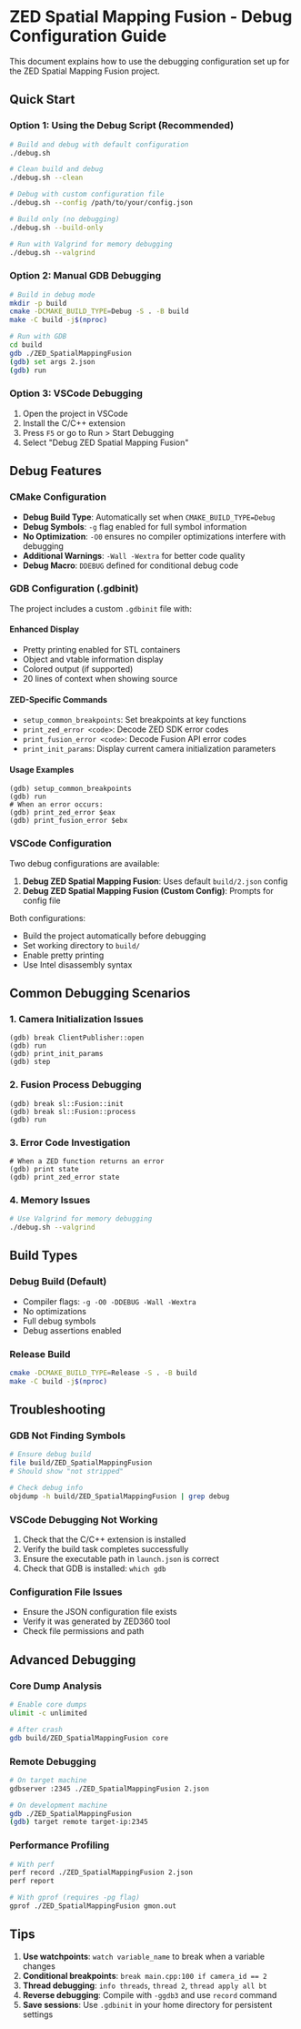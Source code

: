# ZED Spatial Mapping Fusion - Debug Configuration Guide

This document explains how to use the debugging configuration set up for the ZED Spatial Mapping Fusion project.

## Quick Start

### Option 1: Using the Debug Script (Recommended)
```bash
# Build and debug with default configuration
./debug.sh

# Clean build and debug
./debug.sh --clean

# Debug with custom configuration file
./debug.sh --config /path/to/your/config.json

# Build only (no debugging)
./debug.sh --build-only

# Run with Valgrind for memory debugging
./debug.sh --valgrind
```

### Option 2: Manual GDB Debugging
```bash
# Build in debug mode
mkdir -p build
cmake -DCMAKE_BUILD_TYPE=Debug -S . -B build
make -C build -j$(nproc)

# Run with GDB
cd build
gdb ./ZED_SpatialMappingFusion
(gdb) set args 2.json
(gdb) run
```

### Option 3: VSCode Debugging
1. Open the project in VSCode
2. Install the C/C++ extension
3. Press `F5` or go to Run > Start Debugging
4. Select "Debug ZED Spatial Mapping Fusion"

## Debug Features

### CMake Configuration
- **Debug Build Type**: Automatically set when `CMAKE_BUILD_TYPE=Debug`
- **Debug Symbols**: `-g` flag enabled for full symbol information
- **No Optimization**: `-O0` ensures no compiler optimizations interfere with debugging
- **Additional Warnings**: `-Wall -Wextra` for better code quality
- **Debug Macro**: `DDEBUG` defined for conditional debug code

### GDB Configuration (.gdbinit)
The project includes a custom `.gdbinit` file with:

#### Enhanced Display
- Pretty printing enabled for STL containers
- Object and vtable information display
- Colored output (if supported)
- 20 lines of context when showing source

#### ZED-Specific Commands
- `setup_common_breakpoints`: Set breakpoints at key functions
- `print_zed_error <code>`: Decode ZED SDK error codes
- `print_fusion_error <code>`: Decode Fusion API error codes
- `print_init_params`: Display current camera initialization parameters

#### Usage Examples
```gdb
(gdb) setup_common_breakpoints
(gdb) run
# When an error occurs:
(gdb) print_zed_error $eax
(gdb) print_fusion_error $ebx
```

### VSCode Configuration
Two debug configurations are available:

1. **Debug ZED Spatial Mapping Fusion**: Uses default `build/2.json` config
2. **Debug ZED Spatial Mapping Fusion (Custom Config)**: Prompts for config file

Both configurations:
- Build the project automatically before debugging
- Set working directory to `build/`
- Enable pretty printing
- Use Intel disassembly syntax

## Common Debugging Scenarios

### 1. Camera Initialization Issues
```gdb
(gdb) break ClientPublisher::open
(gdb) run
(gdb) print_init_params
(gdb) step
```

### 2. Fusion Process Debugging
```gdb
(gdb) break sl::Fusion::init
(gdb) break sl::Fusion::process
(gdb) run
```

### 3. Error Code Investigation
```gdb
# When a ZED function returns an error
(gdb) print state
(gdb) print_zed_error state
```

### 4. Memory Issues
```bash
# Use Valgrind for memory debugging
./debug.sh --valgrind
```

## Build Types

### Debug Build (Default)
- Compiler flags: `-g -O0 -DDEBUG -Wall -Wextra`
- No optimizations
- Full debug symbols
- Debug assertions enabled

### Release Build
```bash
cmake -DCMAKE_BUILD_TYPE=Release -S . -B build
make -C build -j$(nproc)
```

## Troubleshooting

### GDB Not Finding Symbols
```bash
# Ensure debug build
file build/ZED_SpatialMappingFusion
# Should show "not stripped"

# Check debug info
objdump -h build/ZED_SpatialMappingFusion | grep debug
```

### VSCode Debugging Not Working
1. Check that the C/C++ extension is installed
2. Verify the build task completes successfully
3. Ensure the executable path in `launch.json` is correct
4. Check that GDB is installed: `which gdb`

### Configuration File Issues
- Ensure the JSON configuration file exists
- Verify it was generated by ZED360 tool
- Check file permissions and path

## Advanced Debugging

### Core Dump Analysis
```bash
# Enable core dumps
ulimit -c unlimited

# After crash
gdb build/ZED_SpatialMappingFusion core
```

### Remote Debugging
```bash
# On target machine
gdbserver :2345 ./ZED_SpatialMappingFusion 2.json

# On development machine
gdb ./ZED_SpatialMappingFusion
(gdb) target remote target-ip:2345
```

### Performance Profiling
```bash
# With perf
perf record ./ZED_SpatialMappingFusion 2.json
perf report

# With gprof (requires -pg flag)
gprof ./ZED_SpatialMappingFusion gmon.out
```

## Tips

1. **Use watchpoints**: `watch variable_name` to break when a variable changes
2. **Conditional breakpoints**: `break main.cpp:100 if camera_id == 2`
3. **Thread debugging**: `info threads`, `thread 2`, `thread apply all bt`
4. **Reverse debugging**: Compile with `-ggdb3` and use `record` command
5. **Save sessions**: Use `.gdbinit` in your home directory for persistent settings




